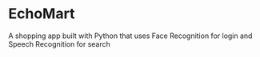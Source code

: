 # EchoMart
A shopping app built with Python that uses Face Recognition for login and Speech Recognition for search
